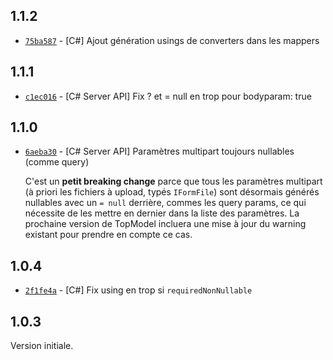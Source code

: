 ## 1.1.2

- [`75ba587`](https://github.com/klee-contrib/topmodel/commit/75ba58725fcf8c3e0abb495bf60cc0d2c68ca3fa) - [C#] Ajout génération usings de converters dans les mappers

## 1.1.1

- [`c1ec016`](https://github.com/klee-contrib/topmodel/commit/c1ec01639dccc17ece05136ffe85ce1618d925fb) - [C# Server API] Fix ? et = null en trop pour bodyparam: true

## 1.1.0

- [`6aeba30`](https://github.com/klee-contrib/topmodel/commit/6aeba30068b86500e9d73b5d474f354e1e384979) - [C# Server API] Paramètres multipart toujours nullables (comme query)

  C'est un **petit breaking change** parce que tous les paramètres multipart (à priori les fichiers à upload, typés `IFormFile`) sont désormais générés nullables avec un `= null` derrière, commes les query params, ce qui nécessite de les mettre en dernier dans la liste des paramètres. La prochaine version de TopModel incluera une mise à jour du warning existant pour prendre en compte ce cas.

## 1.0.4

- [`2f1fe4a`](https://github.com/klee-contrib/topmodel/commit/2f1fe4a6b7d369b45c2b159c9e9f6b323eb225ff) - [C#] Fix using en trop si `requiredNonNullable`

## 1.0.3

Version initiale.
